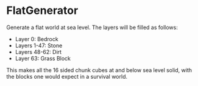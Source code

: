 # FlatGenerator

Generate a flat world at sea level. The layers will be filled as
follows:

- Layer 0: Bedrock
- Layers 1-47: Stone
- Layers 48-62: Dirt
- Layer 63: Grass Block

This makes all the 16 sided chunk cubes at and below sea level solid,
with the blocks one would expect in a survival world.